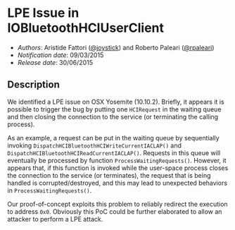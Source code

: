 # LPE Issue in IOBluetoothHCIUserClient #

* _Authors_: Aristide Fattori ([@joystick](https://twitter.com/joystick)) and Roberto Paleari ([@rpaleari](https://twitter.com/rpaleari))
* _Notification date_: 09/03/2015
* _Release date_: 30/06/2015

## Description ##

We identified a LPE issue on OSX Yosemite (10.10.2). Briefly, it appears it is
possible to trigger the bug by putting one `HCIRequest` in the waiting queue
and then closing the connection to the service (or terminating the calling
process).

As an example, a request can be put in the waiting queue by sequentially
invoking `DispatchHCIBluetoothHCIWriteCurrentIACLAP()` and
`DispatchHCIBluetoothHCIReadCurrentIACLAP()`. Requests in this queue will
eventually be processed by function `ProcessWaitingRequests()`. However, it
appears that, if this function is invoked while the user-space process closes
the connection to the service (or terminates), the request that is being
handled is corrupted/destroyed, and this may lead to unexpected behaviors in
`ProcessWaitingRequests()`.

Our proof-of-concept exploits this problem to reliably redirect the execution
to address `0x0`. Obviously this PoC could be further elaborated to allow an
attacker to perform a LPE attack.
